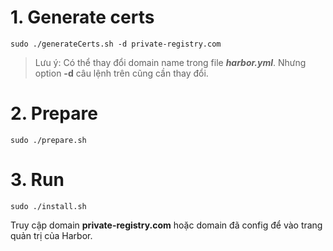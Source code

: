# 1. Generate certs
```
sudo ./generateCerts.sh -d private-registry.com
```
> Lưu ý: Có thể thay đổi domain name trong file ***harbor.yml***. Nhưng option **-d** câu lệnh trên cũng cần thay đổi.

# 2. Prepare
```
sudo ./prepare.sh
```

# 3. Run
```
sudo ./install.sh
```

Truy cập domain **private-registry.com** hoặc domain đã config để vào trang quản trị của Harbor.